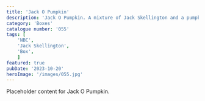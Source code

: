 ```yaml
---
title: 'Jack O Pumpkin'
description: 'Jack O Pumpkin. A mixture of Jack Skellington and a pumpkin. Awesome Storage box with either a flat or embossed lid. Box has 2 depth options 90 mm or 40 mm The choice is yours. Great item for any movie fan'
category: 'Boxes'
catalogue number: '055'
tags: [
    'NBC', 
    'Jack Skellington',
    'Box', 
    ]
featured: true
pubDate: '2023-10-20'
heroImage: '/images/055.jpg'
---
```


Placeholder content for Jack O Pumpkin.